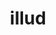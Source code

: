 ---
title: illud
meaning: that
ch: fifteen
pos: pronounthird
abbgender: (n. singular)
abbgender2: neut.
gender: neuter
declension: third
---